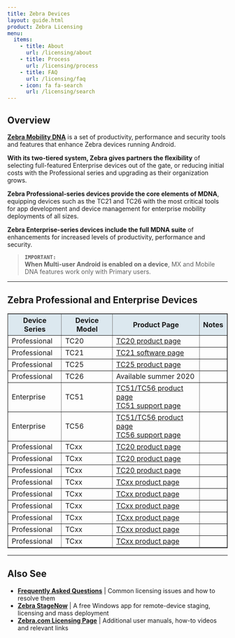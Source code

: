 ```yaml
---
title: Zebra Devices 
layout: guide.html
product: Zebra Licensing
menu:
  items:
    - title: About
      url: /licensing/about
    - title: Process
      url: /licensing/process
    - title: FAQ
      url: /licensing/faq
    - icon: fa fa-search
      url: /licensing/search
---
```


## Overview

**[Zebra Mobility DNA](https://www.zebra.com/us/en/products/software/mobile-computers/mobility-dna.html)** is a set of productivity, performance and security tools and features that enhance Zebra devices running Android. 

**With its two-tiered system, Zebra gives partners the flexibility** of selecting full-featured Enterprise devices out of the gate, or reducing initial costs with the Professional series and upgrading as their organization grows.

**Zebra Professional-series devices provide the core elements of MDNA**, equipping devices such as the TC21 and TC26 with the most critical tools for app development and device management for enterprise mobility deployments of all sizes. 

**Zebra Enterprise-series devices include the full MDNA suite** of enhancements for increased levels of productivity, performance and security.  

> **`IMPORTANT:`<br>When Multi-user Android is enabled on a device**, MX and Mobile DNA features work only with Primary users. 

-----

## Zebra Professional and Enterprise Devices 

<table class="faceliftCenter" style="width:100%" border="1" padding="5px">
<tbody>
  <tr bgcolor="#dce8ef">
    <th>Device Series</th>
    <th>Device Model</th>
    <th>Product Page</th>
    <th>Notes</th>
  </tr>

  <tr>
  <td>Professional</td>
  <td>TC20</td>
  <td><a href="https://www.zebra.com/us/en/products/mobile-computers/handheld/tc20.html">TC20 product page</a></td>
  <td></td>
  </tr>

  <tr>
  <td>Professional</td>
  <td>TC21</td>
  <td><a href="https://www.zebra.com/us/en/support-downloads/mobile-computers/handheld/tc21.html">TC21 software page</a></td>
  <td></td>
  </tr>

  <tr>
  <td>Professional</td>
  <td>TC25</td>
  <td><a href="https://www.zebra.com/us/en/products/mobile-computers/handheld/tc25.html">TC25 product page</a></td>
  <td></td>
  </tr>

  <tr>
  <td>Professional</td>
  <td>TC26</td>
  <td>Available summer 2020</td>
  <td></td>
  </tr>

  <tr>
  <td>Enterprise</td>
  <td>TC51</td>
  <td><a href="https://www.zebra.com/us/en/products/mobile-computers/handheld/tc51-tc56.html">TC51/TC56 product page</a><br><a href="https://www.zebra.com/us/en/support-downloads/mobile-computers/handheld/tc51.html">TC51 support page</a></td>
  <td></td>
  </tr>

  <tr>
  <td>Enterprise</td>
  <td>TC56</td>
  <td><a href="https://www.zebra.com/us/en/products/mobile-computers/handheld/tc51-tc56.html">TC51/TC56 product page</a><br><a href="https://www.zebra.com/us/en/support-downloads/mobile-computers/handheld/tc56.html">TC56 support page</a></td>
  <td></td>
  </tr>

  <tr>
  <td>Professional</td>
  <td>TCxx</td>
  <td><a href="https://www.zebra.com/us/en/products/mobile-computers/handheld/tc20.html">TC20 product page</a></td>
  <td></td>
  </tr>

  <tr>
  <td>Professional</td>
  <td>TCxx</td>
  <td><a href="https://www.zebra.com/us/en/products/mobile-computers/handheld/tc20.html">TC20 product page</a></td>
  <td></td>
  </tr>

  <tr>
  <td>Professional</td>
  <td>TCxx</td>
  <td><a href="https://www.zebra.com/us/en/products/mobile-computers/handheld/tc20.html">TC20 product page</a></td>
  <td></td>
  </tr>

  <tr>
  <td>Professional</td>
  <td>TCxx</td>
  <td><a href="https://www.zebra.com/us/en/products/mobile-computers/handheld/tc20.html">TCxx product page</a></td>
  <td></td>
  </tr>

  <tr>
  <td>Professional</td>
  <td>TCxx</td>
  <td><a href="https://www.zebra.com/us/en/products/mobile-computers/handheld/tc20.html">TCxx product page</a></td>
  <td></td>
  </tr>

  <tr>
  <td>Professional</td>
  <td>TCxx</td>
  <td><a href="https://www.zebra.com/us/en/products/mobile-computers/handheld/tc20.html">TCxx product page</a></td>
  <td></td>
  </tr>

  <tr>
  <td>Professional</td>
  <td>TCxx</td>
  <td><a href="https://www.zebra.com/us/en/products/mobile-computers/handheld/tc20.html">TCxx product page</a></td>
  <td></td>
  </tr>

  <tr>
  <td>Professional</td>
  <td>TCxx</td>
  <td><a href="https://www.zebra.com/us/en/products/mobile-computers/handheld/tc20.html">TCxx product page</a></td>
  <td></td>
  </tr>

  <tr>
  <td>Professional</td>
  <td>TCxx</td>
  <td><a href="https://www.zebra.com/us/en/products/mobile-computers/handheld/tc20.html">TCxx product page</a></td>
  <td></td>
  </tr>

</table>

-----

## Also See

* **[Frequently Asked Questions](../faq)** | Common licensing issues and how to resolve them 
* **[Zebra StageNow](/stagenow)** | A free Windows app for remote-device staging, licensing and mass deployment 
* **[Zebra.com Licensing Page](https://www.zebra.com/us/en/support-downloads/software-licensing.html)** | Additional user manuals, how-to videos and relevant links
